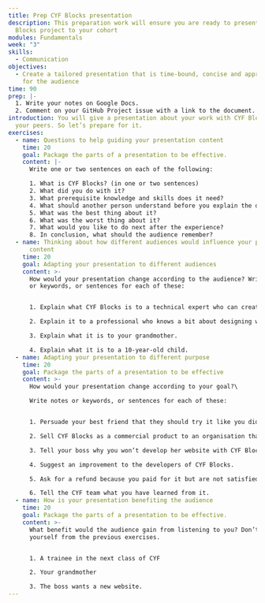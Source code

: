 ```yaml
---
title: Prep CYF Blocks presentation
description: This preparation work will ensure you are ready to present your CYF
  Blocks project to your cohort
modules: Fundamentals
week: "3"
skills:
  - Communication
objectives:
  - Create a tailored presentation that is time-bound, concise and appropriate
    for the audience
time: 90
prep: |-
  1. Write your notes on Google Docs.
  2. Comment on your GitHub Project issue with a link to the document.
introduction: You will give a presentation about your work with CYF Blocks to
  your peers. So let’s prepare for it.
exercises:
  - name: Questions to help guiding your presentation content
    time: 20
    goal: Package the parts of a presentation to be effective.
    content: |-
      Write one or two sentences on each of the following: 

      1. What is CYF Blocks? (in one or two sentences)
      2. What did you do with it?
      3. What prerequisite knowledge and skills does it need?
      4. What should another person understand before you explain the details?
      5. What was the best thing about it?
      6. What was the worst thing about it?
      7. What would you like to do next after the experience?
      8. In conclusion, what should the audience remember?
  - name: Thinking about how different audiences would influence your presentation
      content
    time: 20
    goal: Adapting your presentation to different audiences
    content: >-
      How would your presentation change according to the audience? Write notes
      or keywords, or sentences for each of these:


      1. Explain what CYF Blocks is to a technical expert who can create it.

      2. Explain it to a professional who knows a bit about designing websites but has yet to gain practical experience.

      3. Explain what it is to your grandmother.

      4. Explain what it is to a 10-year-old child.
  - name: Adapting your presentation to different purpose
    time: 20
    goal: Package the parts of a presentation to be effective
    content: >-
      How would your presentation change according to your goal?\

      Write notes or keywords, or sentences for each of these:


      1. Persuade your best friend that they should try it like you did.

      2. Sell CYF Blocks as a commercial product to an organisation that teaches coding skills.

      3. Tell your boss why you won’t develop her website with CYF Blocks.

      4. Suggest an improvement to the developers of CYF Blocks.

      5. Ask for a refund because you paid for it but are not satisfied.

      6. Tell the CYF team what you have learned from it.
  - name: How is your presentation benefiting the audience
    time: 20
    goal: Package the parts of a presentation to be effective.
    content: >-
      What benefit would the audience gain from listening to you? Don’t repeat
      yourself from the previous exercises.


      1. A trainee in the next class of CYF

      2. Your grandmother

      3. The boss wants a new website.
---
```


